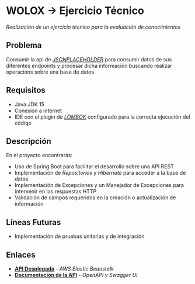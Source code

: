 # WOLOX -> Ejercicio Técnico
_Realización de un ejercicio técnico para la evaluación de conocimientos_

## Problema
Consumir la api de _[JSONPLACEHOLDER](https://jsonplaceholder.typicode.com/)_ para consumir datos de sus diferentes endpoints y procesar dicha información buscando realizar operacións sobre una base de datos

## Requisitos
* Java JDK 15
* Conexión a internet
* IDE con el plugin de _[LOMBOK](https://projectlombok.org/)_ configurado para la correcta ejecución del código

## Descripción
En el proyecto encontrarás:
* Uso de Spring Boot para facilitar el desarrollo sobre una API REST
* Implementación de _Repositorios_ y _Hibernate_ para acceder a la base de datos
* Implementación de Excepciones y un Manejador de Excepciones para intervenir en las respuestas HTTP
* Validación de campos requeridos en la creación o actualización de información

## Líneas Futuras
* Implementación de pruebas unitarias y de integración

## Enlaces
* **[API Desplegada](http://woloxtechnicaltest-env-1.eba-5p6wzc4z.us-east-1.elasticbeanstalk.com/)** - *AWS Elastic Beanstalk*
* **[Documentación de la API](http://woloxtechnicaltest-env-1.eba-5p6wzc4z.us-east-1.elasticbeanstalk.com/swagger-ui/index.html?configUrl=/v3/api-docs/swagger-config)** - *OpenAPI y Swagger UI*